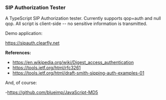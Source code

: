 ### SIP Authorization Tester

A TypeScript SIP Authorization tester. Currently supports qop=auth and null qop. All script is client-side -- no sensitive information is transmitted.

Demo application:

https://sipauth.clearfly.net

**References:**

- https://en.wikipedia.org/wiki/Digest_access_authentication
- https://tools.ietf.org/html/rfc3261
- https://tools.ietf.org/html/draft-smith-sipping-auth-examples-01

And, of course:

-https://github.com/blueimp/JavaScript-MD5
